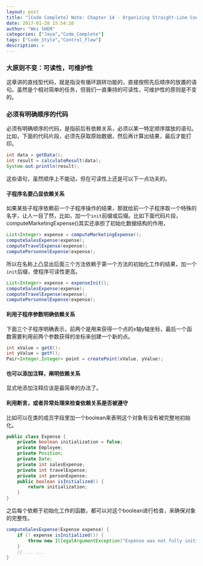 ```yaml
---
layout: post
title: "[Code Complete] Note: Chapter 14 - Organizing Straight-Line Code"
date: 2017-01-28 15:54:16
author: "Wei SHEN"
categories: ["Java","Code_Complete"]
tags: ["Code_Style","Control_Flow"]
description: >
---
```


### 大原则不变：可读性，可维护性
这章讲的直线型代码，就是指没有循环跳转功能的，直接按照先后顺序的放置的语句。虽然是个相对简单的任务，但我们一直秉持的可读性，可维护性的原则是不变的。

### 必须有明确顺序的代码
必须有明确顺序的代码，是指前后有依赖关系，必须以某一特定顺序摆放的语句。比如，下面的代码片段，必须先获取原始数据，然后再计算出结果，最后才能打印。
```java
int data = getData();
int result = calculateResult(data);
System.out.println(result);
```
这些语句，虽然顺序上不能动，但在可读性上还是可以下一点功夫的。

#### 子程序名要凸显依赖关系
如果某些子程序依赖前一个子程序操作的结果，那就给前一个子程序取一个特殊的名字，让人一目了然，比如，加一个`init`前缀或后缀。比如下面代码片段，computeMarketingExpense()其实还承担了初始化数据结构的作用，
```java
List<Integer> expense = computeMarketingExpense();
computeSalesExpense(expense);
computeTravelExpense(expense);
computePersonnelExpense(expense);
```
所以在名称上凸显出后面三个方法依赖于第一个方法的初始化工作的结果，加一个`init`后缀，使程序可读性更高。
```java
List<Integer> expense = expenseInit();
computeSalesExpense(expense);
computeTravelExpense(expense);
computePersonnelExpense(expense);
```

#### 利用子程序参数明确依赖关系
下面三个子程序明确表示，前两个是用来获得一个点的x轴y轴坐标，最后一个函数需要利用前两个参数获得的坐标来创建一个新的点。
```java
int xValue = getX();
int yValue = getY();
Pair<Integer,Integer> point = createPoint(xValue, yValue);
```

#### 也可以添加注释，阐明依赖关系
显式地添加注释应该是最简单的办法了。

#### 利用断言，或者异常处理来检查依赖关系是否被遵守
比如可以在类的成员字段里加一个boolean来表明这个对象有没有被完整地初始化。
```java
public class Expense {
    private boolean initialization = false;
    private Employee;
    private Position;
    private Date;
    private int salesExpense;
    private int travelExpense;
    private int personExpense;
    public boolean isInitialized() {
        return initialization;
    }
}
```
之后每个依赖于初始化工作的函数，都可以对这个boolean进行检查，来确保对象的完整性。
```java
computeSalesExpense(Expense expense) {
    if (! expense isInitialized()) {
        throw new IllegalArgumentException("Expense was not fully initialized!");
    }
    // ... ...
}
```
